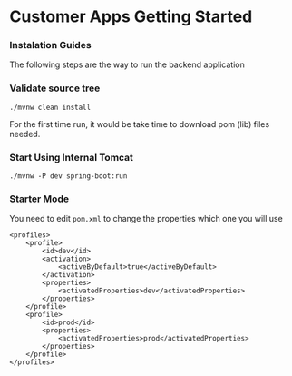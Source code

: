 # Customer Apps Getting Started

### Instalation Guides

The following steps are the way to run the backend application

### Validate source tree

    ./mvnw clean install

For the first time run, it would be take time to download pom (lib) files needed.

### Start Using Internal Tomcat

    ./mvnw -P dev spring-boot:run

### Starter Mode

You need to edit `pom.xml` to change the properties which one you will use

    <profiles>
        <profile>
            <id>dev</id>
            <activation>
                <activeByDefault>true</activeByDefault>
            </activation>
            <properties>
                <activatedProperties>dev</activatedProperties>
            </properties>
        </profile>
        <profile>
            <id>prod</id>
            <properties>
                <activatedProperties>prod</activatedProperties>
            </properties>
        </profile>
    </profiles>

